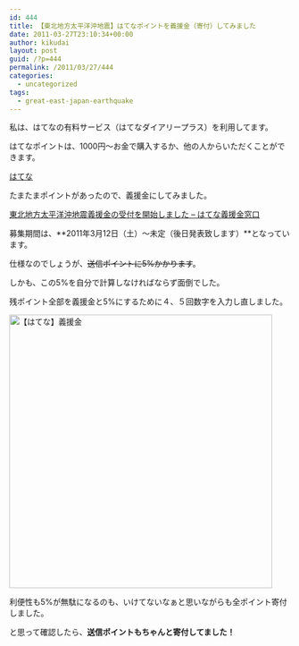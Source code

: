 ```yaml
---
id: 444
title: 【東北地方太平洋沖地震】はてなポイントを義援金（寄付）してみました
date: 2011-03-27T23:10:34+00:00
author: kikudai
layout: post
guid: /?p=444
permalink: /2011/03/27/444
categories:
  - uncategorized
tags:
  - great-east-japan-earthquake
---
```

私は、はてなの有料サービス（はてなダイアリープラス）を利用してます。
  
はてなポイントは、1000円～お金で購入するか、他の人からいただくことができます。

<a href="http://www.hatena.ne.jp/" rel="nofollow">はてな</a>

たまたまポイントがあったので、義援金にしてみました。

<a href="http://bit.ly/fCkpl4" rel="nofollow">東北地方太平洋沖地震義援金の受付を開始しました &#8211; はてな義援金窓口</a>

募集期間は、**2011年3月12日（土）～未定（後日発表致します）**となっています。

仕様なのでしょうが、<del datetime="2011-03-27T14:00:46+00:00">送信ポイントに5%かかります</del>。
  
しかも、この5%を自分で計算しなければならず面倒でした。
  
残ポイント全部を義援金と5%にするために４、５回数字を入力し直しました。

<img src="http://img.f.hatena.ne.jp/images/fotolife/K/KikuDai/20110327/20110327230345.jpg" alt="【はてな】義援金" width="471" height="489" />

利便性も5%が無駄になるのも、いけてないなぁと思いながらも全ポイント寄付しました。
  
と思って確認したら、**送信ポイントもちゃんと寄付してました！**
